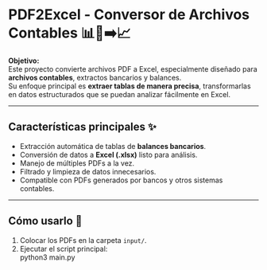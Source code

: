 # PDF2Excel - Conversor de Archivos Contables 📊📄➡️📈

**Objetivo:**  
Este proyecto convierte archivos PDF a Excel, especialmente diseñado para **archivos contables**, extractos bancarios y balances.  
Su enfoque principal es **extraer tablas de manera precisa**, transformarlas en datos estructurados que se puedan analizar fácilmente en Excel.

---

## Características principales ✨
- Extracción automática de tablas de **balances bancarios**.  
- Conversión de datos a **Excel (.xlsx)** listo para análisis.  
- Manejo de múltiples PDFs a la vez.  
- Filtrado y limpieza de datos innecesarios.  
- Compatible con PDFs generados por bancos y otros sistemas contables.  

---

## Cómo usarlo 🚀
1. Colocar los PDFs en la carpeta `input/`.  
2. Ejecutar el script principal:  
   python3 main.py

